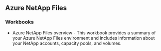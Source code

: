 ## Azure NetApp Files

### Workbooks

- Azure NetApp Files overview - This workbook provides a summary of your Azure NetApp Files environment and includes information about your NetApp accounts, capacity pools, and volumes.